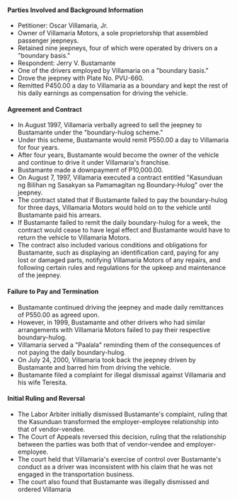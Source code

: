 #### Parties Involved and Background Information

- Petitioner: Oscar Villamaria, Jr.
- Owner of Villamaria Motors, a sole proprietorship that assembled passenger jeepneys.
- Retained nine jeepneys, four of which were operated by drivers on a "boundary basis."
- Respondent: Jerry V. Bustamante
- One of the drivers employed by Villamaria on a "boundary basis."
- Drove the jeepney with Plate No. PVU-660.
- Remitted P450.00 a day to Villamaria as a boundary and kept the rest of his daily earnings as compensation for driving the vehicle.

#### Agreement and Contract

- In August 1997, Villamaria verbally agreed to sell the jeepney to Bustamante under the "boundary-hulog scheme."
- Under this scheme, Bustamante would remit P550.00 a day to Villamaria for four years.
- After four years, Bustamante would become the owner of the vehicle and continue to drive it under Villamaria's franchise.
- Bustamante made a downpayment of P10,000.00.
- On August 7, 1997, Villamaria executed a contract entitled "Kasunduan ng Bilihan ng Sasakyan sa Pamamagitan ng Boundary-Hulog" over the jeepney.
- The contract stated that if Bustamante failed to pay the boundary-hulog for three days, Villamaria Motors would hold on to the vehicle until Bustamante paid his arrears.
- If Bustamante failed to remit the daily boundary-hulog for a week, the contract would cease to have legal effect and Bustamante would have to return the vehicle to Villamaria Motors.
- The contract also included various conditions and obligations for Bustamante, such as displaying an identification card, paying for any lost or damaged parts, notifying Villamaria Motors of any repairs, and following certain rules and regulations for the upkeep and maintenance of the jeepney.

#### Failure to Pay and Termination

- Bustamante continued driving the jeepney and made daily remittances of P550.00 as agreed upon.
- However, in 1999, Bustamante and other drivers who had similar arrangements with Villamaria Motors failed to pay their respective boundary-hulog.
- Villamaria served a "Paalala" reminding them of the consequences of not paying the daily boundary-hulog.
- On July 24, 2000, Villamaria took back the jeepney driven by Bustamante and barred him from driving the vehicle.
- Bustamante filed a complaint for illegal dismissal against Villamaria and his wife Teresita.

#### Initial Ruling and Reversal

- The Labor Arbiter initially dismissed Bustamante's complaint, ruling that the Kasunduan transformed the employer-employee relationship into that of vendor-vendee.
- The Court of Appeals reversed this decision, ruling that the relationship between the parties was both that of vendor-vendee and employer-employee.
- The court held that Villamaria's exercise of control over Bustamante's conduct as a driver was inconsistent with his claim that he was not engaged in the transportation business.
- The court also found that Bustamante was illegally dismissed and ordered Villamaria